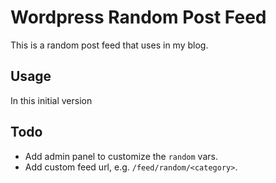Wordpress Random Post Feed
===========================

This is a random post feed that uses in my blog.

## Usage

In this initial version

## Todo

- Add admin panel to customize the `random` vars.
- Add custom feed url, e.g. `/feed/random/<category>`.
